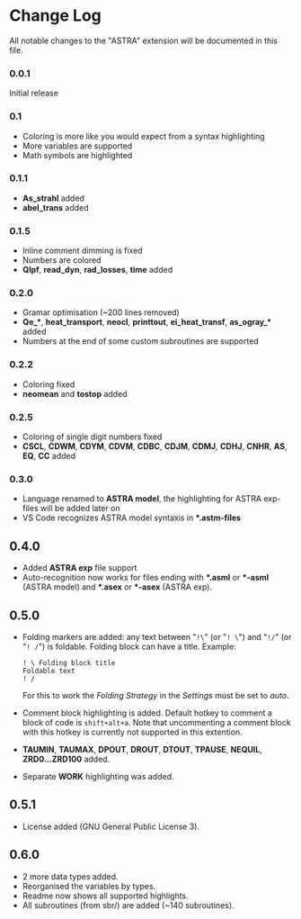 # Change Log

All notable changes to the "ASTRA" extension will be documented in this file.

### 0.0.1

Initial release

### 0.1

* Coloring is more like you would expect from a syntax highlighting
* More variables are supported
* Math symbols are highlighted

### 0.1.1

* **As_strahl** added
* **abel_trans** added

### 0.1.5
* Inline comment dimming is fixed
* Numbers are colored
* **Qlpf**, **read_dyn**, **rad_losses**, **time** added

### 0.2.0
* Gramar optimisation (~200 lines removed)
*  **Qe_\***, **heat_transport**, **neocl**, **printtout**, **ei\_heat\_transf**, **as\_ogray\_\*** added
*  Numbers at the end of some custom subroutines are supported

### 0.2.2
* Coloring fixed
* **neomean** and **tostop** added

### 0.2.5
* Coloring of single digit numbers fixed
* **CSCL**, **CDWM**, **CDYM**, **CDVM**, **CDBC**, **CDJM**, **CDMJ**, **CDHJ**, **CNHR**, **AS**, **EQ**,  **CC** added

### 0.3.0
* Language renamed to **ASTRA model**, the highlighting for ASTRA exp-files will be added later on
* VS Code recognizes ASTRA model syntaxis in **\*.astm-files**

## 0.4.0
* Added **ASTRA exp** file support
* Auto-recognition now works for files ending with **\*.asml** or **\*-asml** (ASTRA model) and **\*.asex** or **\*-asex** (ASTRA exp).

## 0.5.0
* Folding markers are added:
  any text between "`!\`" (or "`! \`") and "`!/`" (or "`! /`") is foldable. Folding block can have a title. Example:

  ```
  ! \ Folding block title
  Foldable text
  ! /
  ```
  For this to work the *Folding Strategy* in the *Settings* must be set to *auto*.
* Comment block highlighting is added. Default hotkey to comment a block of code is `shift+alt+a`. Note that uncommenting a comment block with this hotkey is currently not supported in this extention.
* **TAUMIN**, **TAUMAX**, **DPOUT**, **DROUT**, **DTOUT**, **TPAUSE**, **NEQUIL**, **ZRD0...ZRD100** added.
* Separate **WORK** highlighting was added.
  
## 0.5.1
* License added (GNU General Public License 3).

## 0.6.0
* 2 more data types added.
* Reorganised the variables by types.
* Readme now shows all supported highlights.
* All subroutines (from sbr/) are added (~140 subroutines).
